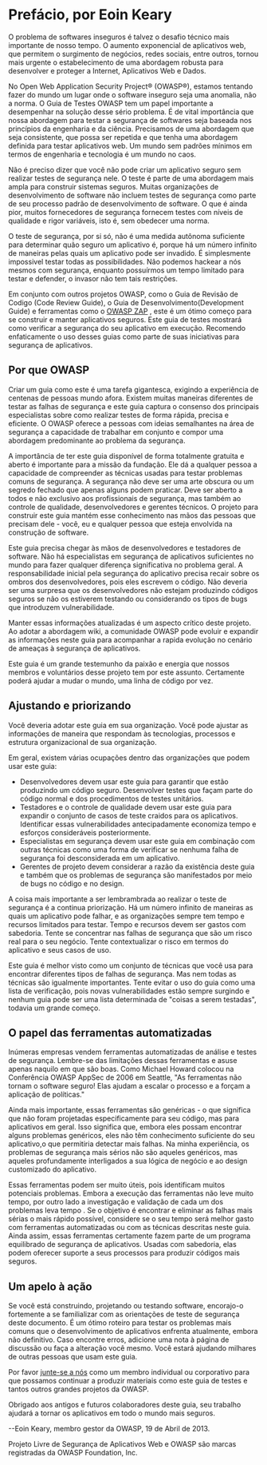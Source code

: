 <h1>Prefácio, por Eoin Keary</h1>

O problema de softwares inseguros é talvez o desafio técnico mais importante de nosso tempo. O aumento exponencial de aplicativos web, que permitem o surgimento de negócios, redes sociais, entre outros, tornou mais urgente o estabelecimento de uma abordagem robusta para desenvolver e proteger a Internet, Aplicativos Web e Dados.

No Open Web Application Security Project® (OWASP®), estamos tentando fazer do mundo um lugar onde o software inseguro seja uma anomalia, não a norma. O Guia de Testes OWASP  tem um papel importante a desempenhar na solução desse sério problema. É de vital importância que nossa abordagem para testar  a segurança de softwares seja baseada nos princípios da engenharia e da ciência. Precisamos de uma abordagem que seja consistente, que possa ser repetida e que tenha uma abordagem definida para testar aplicativos web. Um mundo sem padrões mínimos em termos de engenharia e tecnologia é um mundo no caos.

Não é preciso dizer que você não pode criar um aplicativo seguro sem realizar testes de segurança nele. O teste é parte de uma abordagem mais ampla para construir sistemas seguros. Muitas organizações de desenvolvimento de software não incluem testes de segurança como parte de seu processo padrão de desenvolvimento de software. O que é ainda pior, muitos fornecedores de segurança fornecem testes com níveis de qualidade e rigor variáveis, isto é, sem obedecer uma norma.

O teste de segurança, por si só, não é uma medida autônoma suficiente para determinar quão seguro um aplicativo é, porque há um número infinito de maneiras pelas quais um aplicativo pode ser invadido. É simplesmente impossivel testar todas as possibilidades. Não podemos hackear a nós mesmos com segurança, enquanto possuírmos um tempo limitado para testar e defender,  o invasor não tem tais restrições.

Em conjunto com outros projetos OWASP, como o Guia de Revisão de Codigo (Code Review Guide), o  Guia de Desenvolvimento(Development Guide) e ferramentas como o <a href="https://www.zaproxy.org">OWASP ZAP</a> , este é um ótimo começo para se construir e manter aplicativos seguros. Este guia de testes mostrará como verificar a segurança do seu aplicativo em execução. Recomendo enfaticamente o uso desses guias como parte de suas iniciativas para segurança de aplicativos.

<h2>Por que OWASP</h2>

Criar um guia como este é uma tarefa gigantesca, exigindo a experiência de centenas de pessoas mundo afora. Existem muitas maneiras diferentes de testar as falhas de segurança e este guia captura o consenso dos principais especialistas sobre como realizar testes de forma rápida, precisa e eficiente. O OWASP oferece a pessoas com ideias semalhantes na área de segurança  a capacidade de trabalhar em conjunto e compor uma abordagem predominante  ao problema da segurança.

A importância de ter este guia disponível de forma totalmente gratuita e aberto é importante para a missão da fundação. Ele dá a qualquer pessoa a capacidade de compreender as técnicas usadas para testar problemas comuns de segurança. A segurança não deve ser uma arte obscura ou um segredo fechado que apenas alguns podem praticar. Deve ser aberto a todos e não exclusivo aos profissionais de segurança, mas também ao controle de qualidade, desenvolvedores e gerentes técnicos. O projeto para construir este guia mantém esse conhecimento nas mãos das pessoas que precisam dele - você, eu e qualquer pessoa que esteja envolvida na construção de software.

Este guia precisa chegar às mãos de desenvolvedores e testadores de software. Não há especialistas em segurança de aplicativos suficientes no mundo para fazer qualquer diferença significativa no problema geral. A responsabilidade inicial pela segurança do aplicativo precisa recair sobre os ombros dos desenvolvedores, pois eles escrevem o código. Não deveria ser uma surpresa que os desenvolvedores não estejam produzindo códigos seguros se não os estiverem testando ou considerando os tipos de bugs que introduzem vulnerabilidade.

Manter essas informações atualizadas é um aspecto crítico deste projeto. Ao adotar a abordagem wiki, a comunidade OWASP pode evoluir e expandir as informações neste guia para acompanhar a rapida evolução no cenário de ameaças à segurança de aplicativos.

Este guia é um grande testemunho da paixão e energia que nossos membros e voluntários desse projeto tem por este assunto. Certamente poderá ajudar a mudar o mundo, uma linha de código por vez.

<h2>Ajustando e priorizando</h2>

Você deveria adotar este guia em sua organização. Você pode ajustar as informações de maneira que respondam às tecnologias, processos e estrutura organizacional de sua organização.

Em geral, existem várias ocupações dentro das organizações que podem usar este guia:
<ul>
  <li>Desenvolvedores devem usar este guia para garantir que estão produzindo um código seguro. Desenvolver testes que façam parte do código normal e       dos procedimentos de testes unitários.</li>
  
  <li>Testadores e o controle de qualidade devem usar este guia para expandir o conjunto de casos de teste craidos para os aplicativos. Identificar essas   vulnerabilidades antecipadamente economiza tempo e esforços consideráveis posteriormente.</li>
  
  <li>Especialistas em segurança devem usar este guia em combinação com outras técnicas como uma forma de verificar se nenhuma falha de segurança foi       desconsiderada em um aplicativo.</li>
  
  <li>Gerentes de projeto devem considerar a razão da existência deste guia e também que os problemas de segurança são manifestados por meio de bugs no     código e no design.</li>
</ul>

A coisa mais importante a ser lembrambrada ao realizar o teste de segurança é a continua priorização. Há um número infinito de maneiras as quais um aplicativo  pode falhar, e as organizações sempre tem tempo e recursos limitados para testar. Tempo e recursos devem ser gastos com sabedoria. Tente se concentrar nas falhas de segurança que são um risco real para o seu negócio. Tente contextualizar o risco em termos do aplicativo e seus casos de uso.

Este guia é melhor visto como um conjunto de técnicas que você usa para encontrar diferentes tipos de falhas de segurança. Mas nem todas as técnicas são igualmente importantes. Tente evitar o uso do guia como uma lista de verificação, pois novas vulnerabilidades estão sempre surgindo e nenhum guia pode ser uma lista determinada de "coisas a serem testadas", todavia um grande começo.

<h2>O papel das ferramentas automatizadas</h2>

Inúmeras empresas vendem ferramentas automatizadas de análise e testes de segurança. Lembre-se das limitações dessas ferramentas e asuse apenas naquilo em que são boas. Como Michael Howard colocou na Conferência OWASP AppSec de 2006 em Seattle, "As ferramentas não tornam o software seguro! Elas ajudam a escalar o processo e a forçam a aplicação de políticas."

Ainda mais importante, essas ferramentas são genéricas - o que significa que não foram projetadas especificamente para seu código, mas para aplicativos em geral. Isso significa que, embora eles possam encontrar alguns problemas genéricos, eles não têm conhecimento suficiente do seu aplicativo,o que permitiria detectar mais falhas. Na minha experiência, os problemas de segurança mais sérios não são aqueles genéricos, mas aqueles profundamente interligados a sua lógica de negócio e ao design customizado do aplicativo.

Essas ferramentas podem ser muito úteis, pois identificam muitos potenciais problemas. Embora a execução das ferramentas não leve muito tempo, por outro lado a investigação e validação de cada um dos problemas leva tempo . Se o objetivo é encontrar e eliminar as falhas mais sérias o mais rápido possível, considere se o seu tempo será melhor gasto com ferramentas automatizadas ou com as técnicas descritas neste guia. Ainda assim, essas ferramentas certamente fazem parte de um programa equilibrado de segurança de aplicativos. Usadas com sabedoria, elas podem oferecer suporte a seus processos para produzir códigos mais seguros.

<h2>Um apelo à ação</h2>

Se você está construindo, projetando ou testando software, encorajo-o fortemente a se familializar com as orientações de teste de segurança deste documento. É um ótimo roteiro para testar os problemas mais comuns que o desenvolvimento de aplicativos enfrenta atualmente, embora não definitivo. Caso encontre erros, adicione uma nota à página de discussão ou faça a alteração você mesmo. Você estará ajudando milhares de outras pessoas que usam este guia.

Por favor <a href="https://owasp.org/membership/">junte-se a nós</a> como um membro individual ou corporativo para que possamos continuar a produzir materiais como este guia de testes e tantos outros grandes projetos da OWASP.

Obrigado aos antigos e futuros colaboradores deste guia, seu trabalho ajudará a tornar os aplicativos em todo o mundo mais seguros.

--Eoin Keary, membro gestor da OWASP,  19 de Abril de 2013.

Projeto Livre de Segurança de Aplicativos Web e OWASP são marcas registradas da OWASP Foundation, Inc.





